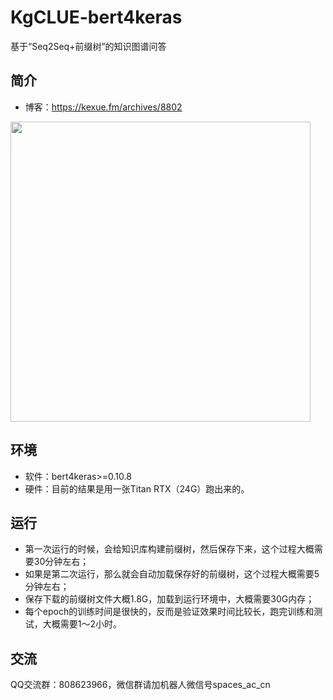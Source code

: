 # KgCLUE-bert4keras
基于“Seq2Seq+前缀树”的知识图谱问答

## 简介
- 博客：https://kexue.fm/archives/8802

<img src="https://kexue.fm/usr/uploads/2021/12/1364258025.png" width=480>

## 环境
- 软件：bert4keras>=0.10.8
- 硬件：目前的结果是用一张Titan RTX（24G）跑出来的。

## 运行
- 第一次运行的时候，会给知识库构建前缀树，然后保存下来，这个过程大概需要30分钟左右；
- 如果是第二次运行，那么就会自动加载保存好的前缀树，这个过程大概需要5分钟左右；
- 保存下载的前缀树文件大概1.8G，加载到运行环境中，大概需要30G内存；
- 每个epoch的训练时间是很快的，反而是验证效果时间比较长，跑完训练和测试，大概需要1～2小时。

## 交流
QQ交流群：808623966，微信群请加机器人微信号spaces_ac_cn

